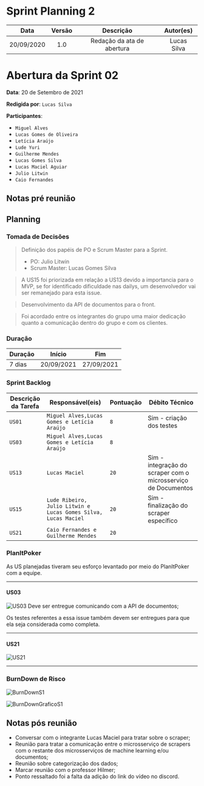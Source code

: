 # Sprint Planning 2

|    Data    | Versão |         Descrição         |           Autor(es)           |
| :--------: | :----: | :-----------------------: | :---------------------------: |
| 20/09/2020 |  1.0   | Redação da ata de abertura | Lucas Silva |

# Abertura da Sprint 02

**Data**: 20 de Setembro de 2021

**Redigida por**: ```Lucas Silva```

**Participantes**: 
* ```Miguel Alves```
* ```Lucas Gomes de Oliveira```
* ```Letícia Araújo```
* ```Lude Yuri ```
* ```Guilherme Mendes```
* ```Lucas Gomes Silva```
* ```Lucas Maciel Aguiar```
* ```Julio Litwin```
* ```Caio Fernandes```

## Notas pré reunião
> 

## Planning
### Tomada de Decisões
> Definição dos papéis de PO e Scrum Master para a Sprint.
>* PO: Julio Litwin
>* Scrum Master: Lucas Gomes Silva

> A US15 foi priorizada em relação a US13 devido a importancia para o MVP, se for identificado dificuldade nas dailys, um desenvolvedor vai ser remanejado para esta issue.

> Desenvolvimento da API de documentos para o front.

> Foi acordado entre os integrantes do grupo uma maior dedicação quanto a comunicação dentro do grupo e com os clientes.

### Duração

| Duração |   Início   |     Fim    |
| ------- | ---------- | ---------- |
| 7 dias  | 20/09/2021 | 27/09/2021 |


### Sprint Backlog

| Descrição da Tarefa | Responsável(eis) | Pontuação | Débito Técnico |
| ------------------- | ---------------- | --------- | -------------- |
| ```US01``` | ```Miguel Alves,Lucas Gomes e Letícia Araújo``` | ```8``` | Sim - criação dos testes |
| ```US03``` | ```Miguel Alves,Lucas Gomes e Letícia Araújo``` | ```8``` | |
| ```US13``` | ```Lucas Maciel``` | ```20``` | Sim - integração do scraper com o microsserviço de Documentos |
| ```US15``` | ```Lude Ribeiro, Julio Litwin e Lucas Gomes Silva, Lucas Maciel``` | ```20``` | Sim - finalização do scraper específico |
| ```US21``` | ```Caio Fernandes e Guilherme Mendes``` | ```20``` |  |

### PlanItPoker
As US planejadas tiveram seu esforço levantado por meio do PlanItPoker com a equipe.

------
#### US03
![US03](https://imgur.com/lTFtvL0.jpg)
Deve ser entregue comunicando com a API de documentos;

Os testes referentes a essa issue também devem ser entregues para que ela seja considerada como completa.

------
#### US21
![US21](https://imgur.com/VH6pKGJ.jpg)

------

### BurnDown de Risco

![BurnDownS1](https://imgur.com/Kcac3CP.png)

![BurnDownGraficoS1](https://imgur.com/RaldHxh.png)

## Notas pós reunião

- Conversar com o integrante Lucas Maciel para tratar sobre o scraper;
- Reunião para tratar a comunicação entre o microsserviço de scrapers com o restante dos microsserviços de machine learning e/ou documentos;
- Reunião sobre categorização dos dados;
- Marcar reunião com o professor Hilmer;
- Ponto ressaltado foi a falta da adição do link do vídeo no discord.